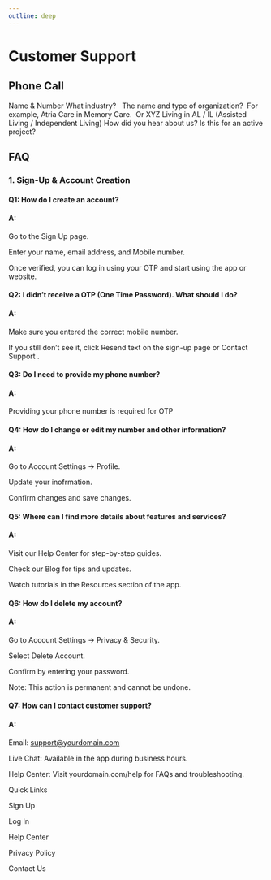 ```yaml
---
outline: deep
---
```

# Customer Support
## Phone Call
Name & Number
What industry?  
The name and type of organization?  For example, Atria Care in Memory Care.  Or XYZ Living in AL / IL (Assisted Living / Independent Living)
How did you hear about us?
Is this for an active project?

## FAQ

### 1. Sign-Up & Account Creation
#### Q1: How do I create an account?

#### A:

Go to the Sign Up page.

Enter your name, email address, and Mobile number.

Once verified, you can log in using your OTP and start using the app or website.

#### Q2: I didn’t receive a OTP (One Time Password). What should I do?

#### A:

Make sure you entered the correct mobile number.

If you still don’t see it, click Resend text on the sign-up page or Contact Support
.

#### Q3: Do I need to provide my phone number?

#### A:
Providing your phone number is required for OTP

#### Q4: How do I change or edit my number and other information?

#### A:

Go to Account Settings → Profile.

Update your inofrmation.

Confirm changes and save changes.

#### Q5: Where can I find more details about features and services?

#### A:

Visit our Help Center for step-by-step guides.

Check our Blog for tips and updates.

Watch tutorials in the Resources section of the app.

#### Q6: How do I delete my account?

#### A:

Go to Account Settings → Privacy & Security.

Select Delete Account.

Confirm by entering your password.

Note: This action is permanent and cannot be undone.

#### Q7: How can I contact customer support?

#### A:

Email: support@yourdomain.com

Live Chat: Available in the app during business hours.

Help Center: Visit yourdomain.com/help
 for FAQs and troubleshooting.

Quick Links

Sign Up

Log In

Help Center

Privacy Policy

Contact Us
